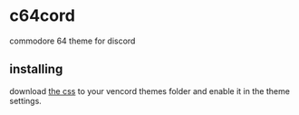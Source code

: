# c64cord
commodore 64 theme for discord

## installing
download [the css](https://raw.githubusercontent.com/easrng/c64cord/main/c64cord.theme.css) to your vencord themes folder and enable it in the theme settings.
